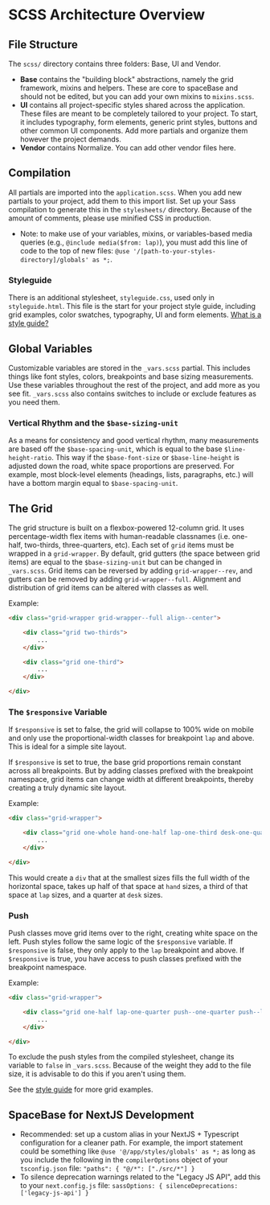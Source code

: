 # SCSS Architecture Overview

## File Structure

The `scss/` directory contains three folders: Base, UI and Vendor.

- **Base** contains the "building block" abstractions, namely the grid framework, mixins and helpers. These are core to spaceBase and should not be edited, but you can add your own mixins to `mixins.scss`.
- **UI** contains all project-specific styles shared across the application. These files are meant to be completely tailored to your project. To start, it includes typography, form elements, generic print styles, buttons and other common UI components. Add more partials and organize them however the project demands.
- **Vendor** contains Normalize. You can add other vendor files here.


## Compilation

All partials are imported into the `application.scss`. When you add new partials to your project, add them to this import list. Set up your Sass compilation to generate this in the `stylesheets/` directory. Because of the amount of comments, please use minified CSS in production.
- Note: to make use of your variables, mixins, or variables-based media queries (e.g., `@include media($from: lap)`), you must add this line of code to the top of new files: `@use '/[path-to-your-styles-directory]/globals' as *;`.

### Styleguide

There is an additional stylesheet, `styleguide.css`, used only in `styleguide.html`. This file is the start for your project style guide, including grid examples, color swatches, typography, UI and form elements. [What is a style guide?](http://alistapart.com/article/creating-style-guides)


## Global Variables

Customizable variables are stored in the `_vars.scss` partial. This includes things like font styles, colors, breakpoints and base sizing measurements. Use these variables throughout the rest of the project, and add more as you see fit. `_vars.scss` also contains switches to include or exclude features as you need them.

### Vertical Rhythm and the `$base-sizing-unit`

As a means for consistency and good vertical rhythm, many measurements are based off the `$base-spacing-unit`, which is equal to the base `$line-height-ratio`. This way if the `$base-font-size` or `$base-line-height` is adjusted down the road, white space proportions are preserved. For example, most block-level elements (headings, lists, paragraphs, etc.) will have a bottom margin equal to `$base-spacing-unit`.


## The Grid

The grid structure is built on a flexbox-powered 12-column grid. It uses percentage-width flex items with human-readable classnames (i.e. one-half, two-thirds, three-quarters, etc). Each set of `grid` items must be wrapped in a `grid-wrapper`. By default, grid gutters (the space between grid items) are equal to the `$base-sizing-unit` but can be changed in `_vars.scss`. Grid items can be reversed by adding `grid-wrapper--rev`, and gutters can be removed by adding `grid-wrapper--full`. Alignment and distribution of grid items can be altered with classes as well.

Example:
~~~html
<div class="grid-wrapper grid-wrapper--full align--center">

    <div class="grid two-thirds">
        ...
    </div>

    <div class="grid one-third">
        ...
    </div>

</div>
~~~

### The `$responsive` Variable

If `$responsive` is set to false, the grid will collapse to 100% wide on mobile and only use the  proportional-width classes for breakpoint `lap` and above. This is ideal for a simple site layout.

If `$responsive` is set to true, the base grid proportions remain constant across all breakpoints. But by adding classes prefixed with the breakpoint namespace, grid items can change width at different breakpoints, thereby creating a truly dynamic site layout.

Example:
~~~html
<div class="grid-wrapper">

    <div class="grid one-whole hand-one-half lap-one-third desk-one-quarter">
        ...
    </div>

</div>
~~~

This would create a `div` that at the smallest sizes fills the full width of the horizontal space, takes up half of that space at `hand` sizes, a third of that space at `lap` sizes, and a quarter at `desk` sizes.

### Push

Push classes move grid items over to the right, creating white space on the left. Push styles follow the same logic of the `$responsive` variable. If `$responsive` is false, they only apply to the `lap`  breakpoint and above. If `$responsive` is true, you have access to push classes prefixed with the breakpoint namespace.

Example:
~~~html
<div class="grid-wrapper">

    <div class="grid one-half lap-one-quarter push--one-quarter push--lap-three-eighths">
        ...
    </div>

</div>
~~~

To exclude the push styles from the compiled stylesheet, change its variable to `false` in `_vars.scss`. Because of the weight they add to the file size, it is advisable to do this if you aren't using them.

See the [style guide](../styleguide.html) for more grid examples.

## SpaceBase for NextJS Development
- Recommended: set up a custom alias in your NextJS + Typescript configuration for a cleaner path. For example, the import statement could be something like  `@use '@/app/styles/globals' as *;` as long as you include the following in the `compilerOptions` object of your `tsconfig.json` file: `"paths": { "@/*": ["./src/*"] }`
- To silence deprecation warnings related to the "Legacy JS API", add this to your `next.config.js` file: `sassOptions: { silenceDeprecations: ['legacy-js-api'] }`
